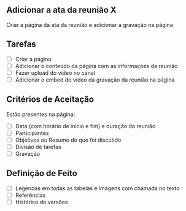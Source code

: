 ## Adicionar a ata da reunião X

Criar a página da ata da reunião e adicionar a gravação na página

## Tarefas

- [ ] Criar a página
- [ ] Adicionar o conteúdo da página com as informações da reunião
- [ ] Fazer upload do vídeo no canal
- [ ] Adicionar o embed do vídeo da gravação da reunião na página

## Critérios de Aceitação

Estão presentes na página:

- [ ] Data (com horário de inicio e fim) e duração da reunião
- [ ] Participantes
- [ ] Objetivos ou Resumo do que foi discutido
- [ ] Divisão de tarefas
- [ ] Gravação

## Definição de Feito 

- [ ] Legendas em todas as tabelas e imagens com chamada no texto
- [ ] Referências
- [ ] Histórico de versões
